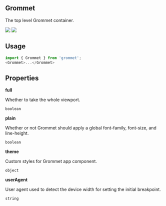 ## Grommet
The top level Grommet container.

[![](https://cdn-images-1.medium.com/fit/c/120/120/1*TD1P0HtIH9zF0UEH28zYtw.png)](https://storybook.grommet.io/?selectedKind=Grommet&full=0&addons=0&stories=1&panelRight=0) [![](https://codesandbox.io/static/img/play-codesandbox.svg)](https://codesandbox.io/s/github/grommet/grommet-sandbox?initialpath=grommet&module=%2Fsrc%2FGrommet.js)
## Usage

```javascript
import { Grommet } from 'grommet';
<Grommet>...</Grommet>
```

## Properties

**full**

Whether to take the whole viewport.

```
boolean
```

**plain**

Whether or not Grommet should apply a global font-family, font-size, and line-height.

```
boolean
```

**theme**

Custom styles for Grommet app component.

```
object
```

**userAgent**

User agent used to detect the device width for setting the initial breakpoint.

```
string
```
  